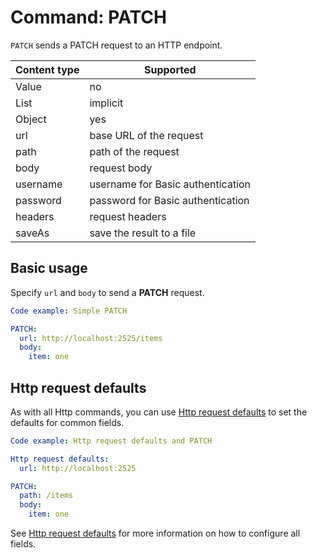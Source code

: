 # Command: PATCH

`PATCH` sends a PATCH request to an HTTP endpoint.

| Content type | Supported                         |
|--------------|-----------------------------------|
| Value        | no                                |
| List         | implicit                          |
| Object       | yes                               |
| url          | base URL of the request           |
| path         | path of the request               |
| body         | request body                      |
| username     | username for Basic authentication |
| password     | password for Basic authentication |
| headers      | request headers                   |
| saveAs       | save the result to a file         |

## Basic usage

Specify `url` and `body` to send a **PATCH** request.

```yaml instacli
Code example: Simple PATCH

PATCH:
  url: http://localhost:2525/items
  body:
    item: one
```

## Http request defaults

As with all Http commands, you can use [Http request defaults](Http%20request%20defaults.md) to set the defaults for
common fields.

```yaml instacli
Code example: Http request defaults and PATCH

Http request defaults:
  url: http://localhost:2525

PATCH:
  path: /items
  body:
    item: one
```

See [Http request defaults](Http%20request%20defaults.md) for more information on how to configure all fields.

